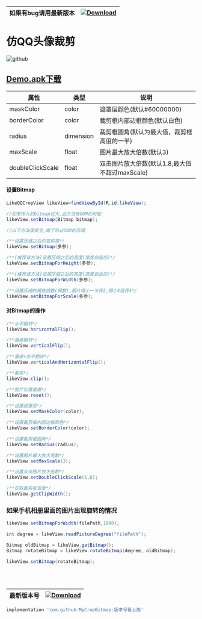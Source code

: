 | 如果有bug请用最新版本 | [ ![Download](https://api.bintray.com/packages/zhongrui/mylibrary/CropBitmap/images/download.svg) ](https://bintray.com/zhongrui/mylibrary/CropBitmap/_latestVersion) |
|--------|----|
# 仿QQ头像裁剪  
 

   
    

![github](https://github.com/zhongruiAndroid/CropBitmap/blob/master/app/src/main/res/drawable/clipbitmap2.gif "github")  

## [Demo.apk下载](https://raw.githubusercontent.com/zhongruiAndroid/CropBitmap/master/app/sampledata/app.apk "apk文件")
    

| 属性           | 类型      | 说明                                                                  |
|----------------|-----------|-----------------------------------------------------------------------|
| maskColor      | color | 遮罩层颜色(默认#60000000)                                |
| borderColor     | color | 裁剪框内部边框颜色(默认白色)                               |
| radius        | dimension     | 裁剪框圆角(默认为最大值，裁剪框高度的一半)                                                        |
| maxScale    | float     | 图片最大放大倍数(默认3)                                                      |
| doubleClickScale    | float | 双击图片放大倍数(默认1.8,最大值不超过maxScale)

  
  


#### 设置Bitmap
```java
LikeQQCropView likeView=findViewById(R.id.likeView);

//如果传入的bitmap过大,此方法有OOM的可能
likeView.setBitmap(Bitmap bitmap);

//以下方法很安全,做了防止OOM的压缩

/**设置压缩之后的宽和高*/
likeView.setBitmap(多参);

/**[推荐该方法]设置压缩之后的高度(宽度自适应)*/
likeView.setBitmapForHeight(多参);

/**[推荐该方法]设置压缩之后的宽度(高度自适应)*/
likeView.setBitmapForWidth(多参);

/**设置压缩的缩放倍数(偶数),图片缩小一半传2,缩小4倍传4*/
likeView.setBitmapForScale(多参);
```
#### 对Bitmap的操作
```java
/**水平翻转*/
likeView.horizontalFlip();

/**垂直翻转*/
likeView.verticalFlip();

/**垂直+水平翻转*/
likeView.verticalAndHorizontalFlip();

/**裁剪*/
likeView.clip();

/**图片位置重置*/
likeView.reset();

/**设置遮罩层*/
likeView.setMaskColor(color);

/**设置裁剪框内部边框颜色*/
likeView.setBorderColor(color);

/**设置裁剪框圆角*/
likeView.setRadius(radius);

/**设置图片最大放大倍数*/
likeView.setMaxScale(3);

/**设置双击图片放大倍数*/
likeView.setDoubleClickScale(1.8);

/**获取裁剪框宽度*/
likeView.getClipWidth();
```
### 如果手机相册里面的图片出现旋转的情况
```java
likeView.setBitmapForWidth(filePath,1080);

int degree = likeView.readPictureDegree("filePath");

Bitmap oldBitmap = likeView.getBitmap();
Bitmap rotateBitmap = likeView.rotateBitmap(degree, oldBitmap);

likeView.setBitmap(rotateBitmap);
```
<br/>
<br/>

| 最新版本号 | [ ![Download](https://api.bintray.com/packages/zhongrui/mylibrary/CropBitmap/images/download.svg) ](https://bintray.com/zhongrui/mylibrary/CropBitmap/_latestVersion) |
|--------|----|
  



```gradle
implementation 'com.github:MyCropBitmap:版本号看上面'
```
